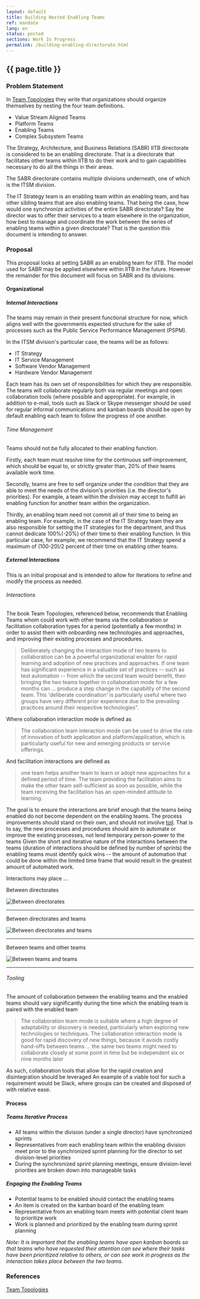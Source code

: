 ```yaml
---
layout: default
title: Building Nested Enabling Teams
ref: mandate
lang: en
status: posted
sections: Work In Progress
permalink: /building-enabling-directorate.html
---
```


## {{ page.title }}

### Problem Statement

In [Team Topologies](https://itrevolution.com/book/team-topologies/) they write that organizations should organize themselves by nesting the four team definitions.

- Value Stream Aligned Teams
- Platform Teams
- Enabling Teams
- Complex Subsystem Teams

The Strategy, Architecture, and Business Relations (SABR) IITB directorate is considered to be an enabling directorate. That is a directorate that facilitates other teams within IITB to do their work and to gain capabilities necessary to do all the things in their areas.

The SABR directorate contains multiple divisions underneath, one of which is the ITSM division.

The IT Strategy team is an enabling team within an enabling team, and has other sibling teams that are also enabling teams.
That being the case, how would one synchronize activities of the entire SABR directorate? Say the director was to offer their services to a team elsewhere in the organization, how best to manage and coordinate the work between the series of enabling teams within a given directorate? That is the question this document is intending to answer.

### Proposal

This proposal looks at setting SABR as an enabling team for IITB.
The model used for SABR may be applied elsewhere within IITB in the future.
However the remainder for this document will focus on SABR and its divisions.

#### Organizational

##### Internal Interactions

The teams may remain in their present functional structure for now, which aligns well with the governments expected structure for the sake of processes such as the Public Service Performance Management (PSPM).

In the ITSM division's particular case, the teams will be as follows:

- IT Strategy
- IT Service Management
- Software Vendor Management
- Hardware Vendor Management

Each team has its own set of responsibilities for which they are responsible.
The teams will collaborate regularly both via regular meetings and open collaboration tools (where possible and appropriate).
For example, in addition to e-mail, tools such as Slack or Skype messenger should be used for regular informal communications and kanban boards should be open by default enabling each team to follow the progress of one another.

###### Time Management

Teams should not be fully allocated to their enabling function.

Firstly, each team must resolve time for the continuous self-improvement, which should be equal to, or strictly greater than, 20% of their teams available work time.

Secondly, teams are free to self organize under the condition that they are able to meet the needs of the division's priorities (i.e. the director's priorities).
For example, a team within the division may accept to fulfill an enabling function for another team within the organization.

Thirdly, an enabling team need not commit all of their time to being an enabling team.
For example, in the case of the IT Strategy team they are also responsible for setting the IT strategies for the department, and thus cannot dedicate 100%(-20%) of their time to their enabling function.
In this particular case, for example, we recommend that the IT Strategy spend a maximum of (100-20)/2 percent of their time on enabling other teams.

##### External Interactions

This is an initial proposal and is intended to allow for iterations to refine and modify the process as needed.

###### Interactions

The book Team Topologies, referenced below, recommends that Enabling Teams whom could work with other teams via the collaboration or facilitation collaboration types for a period (potentially a few months) in order to assist them with onboarding new technologies and approaches, and improving their existing processes and procedures.

> Deliberately changing the interaction mode of two teams to collaboration can be a powerful organizational enabler for rapid learning and adoption of new practices and approaches. If one team has significant experience in a valuable set of practices -- such as test automation -- from which the second team would benefit, then bringing the two teams together in collaboration mode for a few months can ... produce a step change in the capability of the second team. This 'deliberate coordination' is particularly useful where two groups have very different prior experience due to the prevailing practices around their respective technologies".

Where collaboration interaction mode is defined as

> The collaboration team interaction mode can be used to drive the rate of innovation of both application and platform/application, which is particularly useful for new and emerging products or service offerings.

And facilitation interactions are defined as

> one team helps another team to learn or adopt new approaches for a defined period of time. The team providing the facilitation aims to make the other team self-sufficient as soon as possible, while the team receiving the facilitation has an open-minded attitude to learning.

The goal is to ensure the interactions are brief enough that the teams being enabled do not become dependent on the enabling teams.
The process improvements should stand on their own, and should not involve [toil](https://landing.google.com/sre/sre-book/chapters/eliminating-toil/).
That is to say, the new processes and procedures should aim to automate or improve the existing processes, not lend temporary person-power to the teams
Given the short and iterative nature of the interactions between the teams (duration of interactions should be defined by number of sprints) the enabling teams must identify quick wins -- the amount of automation that could be done within the limited time frame that would result in the greatest amount of automated work.

Interactions may place ...

Between directorates

![Between directorates]({{site.baseurl}}/assets/images/director2director.png)

___

Between directorates and teams

![Between directorates and teams]({{site.baseurl}}/assets/images/team2director.png)

___

Between teams and other teams

![Between teams and teams]({{site.baseurl}}/assets/images/team2team.png)

___

###### Tooling

The amount of collaboration between the enabling teams and the enabled teams should vary significantly during the time which the enabling team is paired with the enabled team

> The collaboration team mode is suitable where a high degree of adaptability or discovery is needed, particularly when exploring new technologies or techniques. The collaboration interaction mode is good for rapid discovery of new things, because it avoids costly hand-offs between teams.
> .. the same two teams might need to collaborate closely at some point in time but be independent six or nine months later

As such, collaboration tools that allow for the rapid creation and disintegration should be leveraged
An example of a viable tool for such a requirement would be Slack, where groups can be created and disposed of with relative ease.

#### Process

##### Teams Iterative Process

- All teams within the division (under a single director) have synchronized sprints
- Representatives from each enabling team within the enabling division meet prior to the synchronized sprint planning for the director to set division-level priorities
- During the synchronized sprint planning meetings, ensure division-level priorities are broken down into manageable tasks

##### Engaging the Enabling Teams

- Potential teams to be enabled should contact the enabling teams
- An item is created on the kanban board of the enabling team
- Representative from an enabling team meets with potential client team to prioritize work
- Work is planned and prioritized by the enabling team during sprint planning

*Note: It is important that the enabling teams have open kanban boards so that teams who have requested their attention can see where their tasks have been prioritized relative to others, or can see work in progress as the interaction takes place between the two teams.*

### References

[Team Topologies](https://itrevolution.com/book/team-topologies/)
